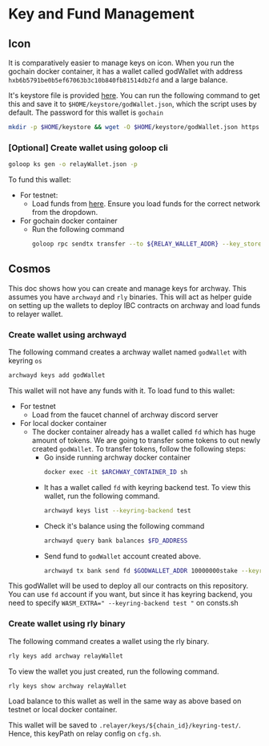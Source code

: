 # Key and Fund Management


## Icon

It is comparatively easier to manage keys on icon. When you run the gochain docker container, it has a wallet called godWallet with address `hxb6b5791be0b5ef67063b3c10b840fb81514db2fd` and a large balance. 

It's keystore file is provided [here](https://github.com/izyak/gochain-btp/blob/master/data/godWallet.json). You can run the following command to get this and save it to `$HOME/keystore/godWallet.json`, which the script uses by default. The password for this wallet is `gochain`
```sh
mkdir -p $HOME/keystore && wget -O $HOME/keystore/godWallet.json https://raw.githubusercontent.com/izyak/gochain-btp/master/data/godWallet.json
```

### [Optional] Create wallet using goloop cli
```sh
goloop ks gen -o relayWallet.json -p 
```
To fund this wallet:
- For testnet:
    - Load funds from [here](https://faucet.iconosphere.io/). Ensure you load funds for the correct network from the dropdown.
- For gochain docker container
    - Run the following command
        ```sh
        goloop rpc sendtx transfer --to ${RELAY_WALLET_ADDR} --key_store ~/keystore/godWallet.json --key_password gochain --uri http://localhost:9082/api/v3/ --nid 3 --step_limit 1000000 --value 10000000000000000000000
        ```



## Cosmos 

This doc shows how you can create and manage keys for archway. This assumes you have `archwayd` and `rly` binaries. This will act as helper guide on setting up the wallets to deploy IBC contracts on archway and load funds to relayer wallet.

### Create wallet using archwayd
The following command creates a archway wallet named `godWallet` with keyring `os`
```sh
archwayd keys add godWallet
```
This wallet will not have any funds with it. To load fund to this wallet:
- For testnet
    - Load from the faucet channel of archway discord server
- For local docker container
    - The docker container already has a wallet called `fd` which has huge amount of tokens. We are going to transfer some tokens to out newly created `godWallet`. To transfer tokens, follow the following steps:
        - Go inside running archway docker container
            ```sh
            docker exec -it $ARCHWAY_CONTAINER_ID sh
            ```
        - It has a wallet called `fd` with keyring backend test. To view this wallet, run the following command.
            ```sh
            archwayd keys list --keyring-backend test
            ```
        - Check it's balance using the following command 
            ```sh
            archwayd query bank balances $FD_ADDRESS
            ```
        - Send fund to `godWallet` account created above.
            ```sh
            archwayd tx bank send fd $GODWALLET_ADDR 10000000stake --keyring-backend test  --chain-id localnet -y
            ```

This godWallet will be used to deploy all our contracts on this repository. You can use `fd` account if you want, but since it has keyring backend, you need to specify `WASM_EXTRA=" --keyring-backend test "` on consts.sh

### Create wallet using rly binary
The following command creates a wallet using the rly binary.
```sh
rly keys add archway relayWallet
```

To view the wallet you just created, run the following command.
```sh
rly keys show archway relayWallet
```

Load balance to this wallet as well in the same way as above based on testnet or local docker container.

This wallet will be saved to `.relayer/keys/${chain_id}/keyring-test/`. Hence, this keyPath on relay config on `cfg.sh`.
